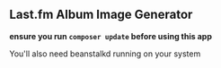 ## Last.fm Album Image Generator

__ensure you run ```composer update``` before using this app__

You'll also need beanstalkd running on your system